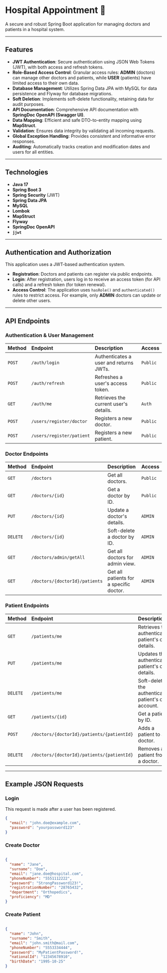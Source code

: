 # Hospital Appointment 🏥

A secure and robust Spring Boot application for managing doctors and patients in a hospital system.

---

## **Features**

* **JWT Authentication**: Secure authentication using JSON Web Tokens (JWT), with both access and refresh tokens.
* **Role-Based Access Control**: Granular access rules: **ADMIN** (doctors) can manage other doctors and patients, while **USER** (patients) have limited access to their own data.
* **Database Management**: Utilizes Spring Data JPA with MySQL for data persistence and Flyway for database migrations.
* **Soft Deletion**: Implements soft-delete functionality, retaining data for audit purposes.
* **API Documentation**: Comprehensive API documentation with **SpringDoc OpenAPI (Swagger UI)**.
* **Data Mapping**: Efficient and safe DTO-to-entity mapping using **MapStruct**.
* **Validation**: Ensures data integrity by validating all incoming requests.
* **Global Exception Handling**: Provides consistent and informative error responses.
* **Auditing**: Automatically tracks creation and modification dates and users for all entities.

---

## **Technologies**

* **Java 17**
* **Spring Boot 3**
* **Spring Security** (JWT)
* **Spring Data JPA**
* **MySQL**
* **Lombok**
* **MapStruct**
* **Flyway**
* **SpringDoc OpenAPI**
* **`jjwt`**

---

## **Authentication and Authorization**

This application uses a JWT-based authentication system.

* **Registration**: Doctors and patients can register via public endpoints.
* **Login**: After registration, users log in to receive an access token (for API calls) and a refresh token (for token renewal).
* **Access Control**: The application uses `hasRole()` and `authenticated()` rules to restrict access. For example, only **ADMIN** doctors can update or delete other users.

---

## **API Endpoints**

### **Authentication & User Management**

| Method | Endpoint | Description | Access |
| :--- | :--- | :--- | :--- |
| `POST` | `/auth/login` | Authenticates a user and returns JWTs. | `Public` |
| `POST` | `/auth/refresh` | Refreshes a user's access token. | `Public` |
| `GET` | `/auth/me` | Retrieves the current user's details. | `Auth` |
| `POST` | `/users/register/doctor` | Registers a new doctor. | `Public` |
| `POST` | `/users/register/patient` | Registers a new patient. | `Public` |

### **Doctor Endpoints**

| Method | Endpoint | Description | Access |
| :--- | :--- | :--- | :--- |
| `GET` | `/doctors` | Get all doctors. | `Public` |
| `GET` | `/doctors/{id}` | Get a doctor by ID. | `Public` |
| `PUT` | `/doctors/{id}` | Update a doctor's details. | `ADMIN` |
| `DELETE` | `/doctors/{id}` | Soft-delete a doctor by ID. | `ADMIN` |
| `GET` | `/doctors/admin/getAll` | Get all doctors for admin view. | `ADMIN` |
| `GET` | `/doctors/{doctorId}/patients` | Get all patients for a specific doctor. | `ADMIN` |

### **Patient Endpoints**

| Method | Endpoint | Description | Access |
| :--- | :--- | :--- | :--- |
| `GET` | `/patients/me` | Retrieves the authenticated patient's own details. | `USER` |
| `PUT` | `/patients/me` | Updates the authenticated patient's own details. | `USER` |
| `DELETE` | `/patients/me` | Soft-deletes the authenticated patient's own account. | `USER` |
| `GET` | `/patients/{id}` | Get a patient by ID. | `Auth` |
| `POST` | `/doctors/{doctorId}/patients/{patientId}` | Adds a patient to a doctor. | `ADMIN` |
| `DELETE` | `/doctors/{doctorId}/patients/{patientId}` | Removes a patient from a doctor. | `ADMIN` |

---

## **Example JSON Requests**

### **Login**

This request is made after a user has been registered.

```json
{
  "email": "john.doe@example.com",
  "password": "yourpassword123"
}
```
### Create Doctor
```json

{
  "name": "Jane",
  "surname": "Doe",
  "email": "jane.doe@hospital.com",
  "phoneNumber": "5551112222",
  "password": "StrongPassword123!",
  "registrationNumber": "28765432",
  "department": "Orthopedics",
  "proficiency": "MD"
}
```
### Create Patient
```json

{
  "name": "John",
  "surname": "Smith",
  "email": "john.smith@mail.com",
  "phoneNumber": "5553334444",
  "password": "MyPatientPassword!",
  "nationalId": "12345678910",
  "birthDate": "1995-10-25"
}

```
